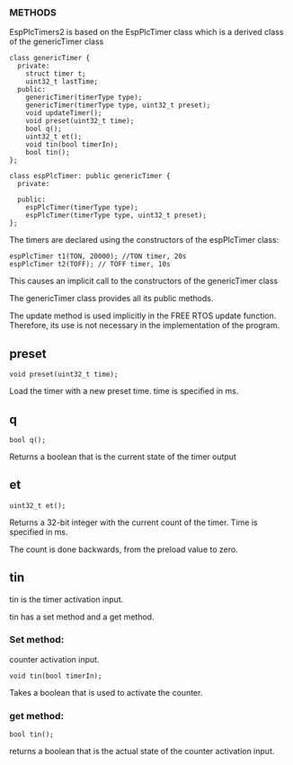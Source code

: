 ### METHODS

EspPlcTimers2 is based on the EspPlcTimer class which is a derived class of the genericTimer class



    class genericTimer {
      private:
        struct timer t;
        uint32_t lastTime;
      public:
        genericTimer(timerType type);
        genericTimer(timerType type, uint32_t preset);
        void updateTimer();
        void preset(uint32_t time);
        bool q();
        uint32_t et();
        void tin(bool timerIn);
        bool tin();
    };

    class espPlcTimer: public genericTimer {
      private:
    
      public:
        espPlcTimer(timerType type);
        espPlcTimer(timerType type, uint32_t preset);
    };

The timers are declared using the constructors of the espPlcTimer class:

    espPlcTimer t1(TON, 20000); //TON timer, 20s
    espPlcTimer t2(TOFF); // TOFF timer, 10s

This causes an implicit call to the constructors of the genericTimer class

The genericTimer class provides all its public methods.

The update method is used implicitly in the FREE RTOS update function. Therefore, its use is not necessary in the implementation of the program.

## preset

    void preset(uint32_t time);

Load the timer with a new preset time. time is specified in ms.

## q

    bool q();

Returns a boolean that is the current state of the timer output

## et

    uint32_t et();

Returns a 32-bit integer with the current count of the timer. Time is specified in ms. 

The count is done backwards, from the preload value to zero.

## tin

tin is the timer activation input.

tin has a set method and a get method.

### Set method: 

counter activation input.

    void tin(bool timerIn);

Takes a boolean that is used to activate the counter.

### get method: 

    bool tin();

returns a boolean that is the actual state of the counter activation input.

